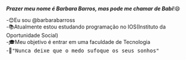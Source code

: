 
<strong><cite>Prazer meu nome é Barbara Barros, mas pode me chamar de Babi</cite></strong>!😄

-😊Eu sou @barbarabarross<br>
-📚Atualmente estou estudando programação no IOS(Instituto da Oportunidade Social)<br>
-🎓Meu objetivo é entrar em uma faculdade de Tecnologia<br>
-📌<samp>"Nunca deixe que o medo sufoque os seus sonhos"</samp><br>

<!---
barbarabarross/barbarabarross is a ✨ special ✨ repository because its `README.md` (this file) appears on your GitHub profile.
You can click the Preview link to take a look at your changes.
--->
